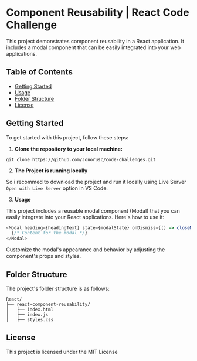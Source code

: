 # Component Reusability | React Code Challenge

This project demonstrates component reusability in a React application. It includes a modal component that can be easily integrated into your web applications.

## Table of Contents

- [Getting Started](#getting-started)
- [Usage](#usage)
- [Folder Structure](#folder-structure)
- [License](#license)

## Getting Started

To get started with this project, follow these steps:

1. **Clone the repository to your local machine:**

```shell
git clone https://github.com/Jonorusc/code-challenges.git
```

2. **The Project is running locally**

So i recommed to download the project and run it locally using Live Server `Open with Live Server` option in VS Code.

3. **Usage**

This project includes a reusable modal component (Modal) that you can easily integrate into your React applications. Here's how to use it:

```javascript
<Modal heading={headingText} state={modalState} onDismiss={() => closeModal()} onAccept={() => handleAccept()}>
  {/* Content for the modal */}
</Modal>
```

Customize the modal's appearance and behavior by adjusting the component's props and styles.

## Folder Structure

The project's folder structure is as follows:

```shell
React/
├── react-component-reusability/
│   ├── index.html
│   ├── index.js
│   ├── styles.css

```

## License

This project is licensed under the MIT License 
